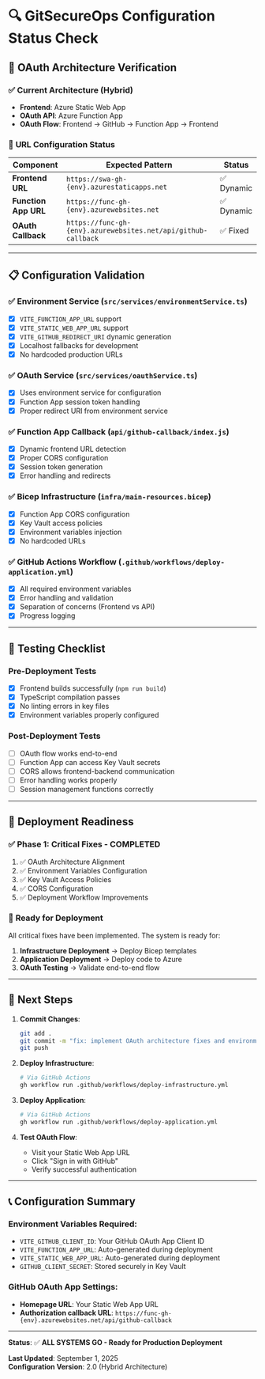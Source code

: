 # 🔍 GitSecureOps Configuration Status Check

## 🎯 **OAuth Architecture Verification**

### ✅ **Current Architecture (Hybrid)**
- **Frontend**: Azure Static Web App
- **OAuth API**: Azure Function App  
- **OAuth Flow**: Frontend → GitHub → Function App → Frontend

### 🔗 **URL Configuration Status**

| Component | Expected Pattern | Status |
|-----------|-----------------|---------|
| **Frontend URL** | `https://swa-gh-{env}.azurestaticapps.net` | ✅ Dynamic |
| **Function App URL** | `https://func-gh-{env}.azurewebsites.net` | ✅ Dynamic |
| **OAuth Callback** | `https://func-gh-{env}.azurewebsites.net/api/github-callback` | ✅ Fixed |

---

## 📋 **Configuration Validation**

### ✅ **Environment Service (`src/services/environmentService.ts`)**
- [x] `VITE_FUNCTION_APP_URL` support
- [x] `VITE_STATIC_WEB_APP_URL` support  
- [x] `VITE_GITHUB_REDIRECT_URI` dynamic generation
- [x] Localhost fallbacks for development
- [x] No hardcoded production URLs

### ✅ **OAuth Service (`src/services/oauthService.ts`)**
- [x] Uses environment service for configuration
- [x] Function App session token handling
- [x] Proper redirect URI from environment service

### ✅ **Function App Callback (`api/github-callback/index.js`)**
- [x] Dynamic frontend URL detection
- [x] Proper CORS configuration
- [x] Session token generation
- [x] Error handling and redirects

### ✅ **Bicep Infrastructure (`infra/main-resources.bicep`)**
- [x] Function App CORS configuration
- [x] Key Vault access policies
- [x] Environment variables injection
- [x] No hardcoded URLs

### ✅ **GitHub Actions Workflow (`.github/workflows/deploy-application.yml`)**
- [x] All required environment variables
- [x] Error handling and validation
- [x] Separation of concerns (Frontend vs API)
- [x] Progress logging

---

## 🧪 **Testing Checklist**

### Pre-Deployment Tests
- [x] Frontend builds successfully (`npm run build`)
- [x] TypeScript compilation passes
- [x] No linting errors in key files
- [x] Environment variables properly configured

### Post-Deployment Tests
- [ ] OAuth flow works end-to-end
- [ ] Function App can access Key Vault secrets
- [ ] CORS allows frontend-backend communication
- [ ] Error handling works properly
- [ ] Session management functions correctly

---

## 🚀 **Deployment Readiness**

### ✅ **Phase 1: Critical Fixes - COMPLETED**
1. ✅ OAuth Architecture Alignment
2. ✅ Environment Variables Configuration  
3. ✅ Key Vault Access Policies
4. ✅ CORS Configuration
5. ✅ Deployment Workflow Improvements

### 🔄 **Ready for Deployment**
All critical fixes have been implemented. The system is ready for:

1. **Infrastructure Deployment** → Deploy Bicep templates
2. **Application Deployment** → Deploy code to Azure
3. **OAuth Testing** → Validate end-to-end flow

---

## 🎯 **Next Steps**

1. **Commit Changes**:
   ```bash
   git add .
   git commit -m "fix: implement OAuth architecture fixes and environment configuration"
   git push
   ```

2. **Deploy Infrastructure**:
   ```bash
   # Via GitHub Actions
   gh workflow run .github/workflows/deploy-infrastructure.yml
   ```

3. **Deploy Application**:
   ```bash
   # Via GitHub Actions  
   gh workflow run .github/workflows/deploy-application.yml
   ```

4. **Test OAuth Flow**:
   - Visit your Static Web App URL
   - Click "Sign in with GitHub"
   - Verify successful authentication

---

## 📞 **Configuration Summary**

### **Environment Variables Required**:
- `VITE_GITHUB_CLIENT_ID`: Your GitHub OAuth App Client ID
- `VITE_FUNCTION_APP_URL`: Auto-generated during deployment
- `VITE_STATIC_WEB_APP_URL`: Auto-generated during deployment  
- `GITHUB_CLIENT_SECRET`: Stored securely in Key Vault

### **GitHub OAuth App Settings**:
- **Homepage URL**: Your Static Web App URL
- **Authorization callback URL**: `https://func-gh-{env}.azurewebsites.net/api/github-callback`

---

**Status**: ✅ **ALL SYSTEMS GO - Ready for Production Deployment**

**Last Updated**: September 1, 2025  
**Configuration Version**: 2.0 (Hybrid Architecture)
